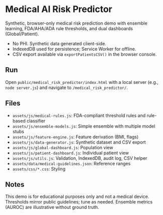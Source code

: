 # Medical AI Risk Predictor

Synthetic, browser-only medical risk prediction demo with ensemble learning, FDA/AHA/ADA rule thresholds, and dual dashboards (Global/Patient).

- No PHI. Synthetic data generated client-side.
- IndexedDB used for persistence; Service Worker for offline.
- CSV export available via `exportPatientsCSV()` in the browser console.

## Run
Open `public/medical_risk_predictor/index.html` with a local server (e.g., `node server.js`) and navigate to `/medical_risk_predictor/`.

## Files
- `assets/js/medical-rules.js`: FDA-compliant threshold rules and rule-based classifier
- `assets/js/ensemble-models.js`: Simple ensemble with multiple model stubs
- `assets/js/feature-engine.js`: Feature derivation (BMI, flags)
- `assets/js/data-generator.js`: Synthetic dataset and CSV export
- `assets/js/global-dashboard.js`: Population view
- `assets/js/patient-dashboard.js`: Individual patient view
- `assets/js/utils.js`: Validation, IndexedDB, audit log, CSV helper
- `assets/data/medical-guidelines.json`: Reference ranges
- `assets/css/*.css`: Styling

## Notes
This demo is for educational purposes only and not a medical device. Thresholds mirror public guidelines; tune as needed. Ensemble metrics (AUROC) are illustrative without ground truth.

